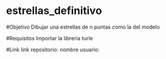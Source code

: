 # estrellas_definitivo

#Objetivo
Dibujar una estrellas de n puntas como la del modelo

#Requisitos
Importar la libreria turle

#Link
link repositorio:
nombre usuario:
